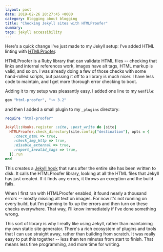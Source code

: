 ```yaml
---
layout: post
date: 2019-02-26 20:27:45 +0000
category: Blogging about blogging
title: "Checking Jekyll sites with HTMLProofer"
summary:
tags: jekyll accessibility
---
```


Here's a quick change I've just made to my Jekyll setup: I've added HTML linting with [HTMLProofer][html_proofer].

HTMLProofer is a Ruby library that can validate HTML files -- checking that links and internal references work, images have alt tags, HTML markup is valid, and so on.
I was already doing a few of those checks with some hand-rolled scripts, but passing it off to a library is much nicer.
I have less code to maintain, and I get more thorough error checking to boot.

Adding it to my setup was pleasantly easy.
I added one line to my `Gemfile`:

```ruby
gem "html-proofer", "~> 3.2"
```

and then I added a small plugin to my `_plugins` directory:

```ruby
require "html-proofer"

Jekyll::Hooks.register :site, :post_write do |site|
  HTMLProofer.check_directory(site.config["destination"], opts = {
    :check_html => true,
    :check_img_http => true,
    :disable_external => true,
    :report_invalid_tags => true,
  }).run
end
```

This creates a [Jekyll hook][hooks] that runs after the entire site has been written to disk.
It calls the HTMLProofer library, looking at all the HTML files that Jekyll has just created.
If it finds any errors, it throws an exception and the build fails.

When I first ran with HTMLProofer enabled, it found nearly a thousand errors -- mostly missing alt text on images.
For now it's not running on every build, but I'm planning to fix up the errors and then turn on these checks everywhere.
That way, I'll know immediately if I've done something wrong.

This sort of library is why I really like using Jekyll, rather than maintaining my own static site generator.
There's a rich ecosystem of plugins and tools that I can use straight away, rather than building from scratch.
It was really easy to put this together -- less than ten minutes from start to finish.
That means less time programming, and more time for writing.

[html_proofer]: https://github.com/gjtorikian/html-proofer
[hooks]: https://jekyllrb.com/docs/plugins/hooks/
